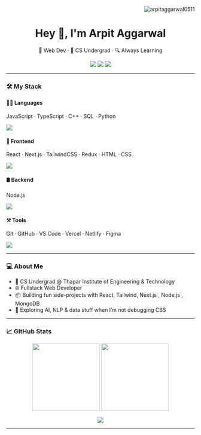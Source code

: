 <p align="right">
  <img src="https://komarev.com/ghpvc/?username=arpitaggarwal0511&label=Profile%20views&color=0e75b6&style=flat" alt="arpitaggarwal0511" />
</p>
<h1 align="center">Hey 👋, I'm Arpit Aggarwal</h1>
<p align="center">
  🚀 Web Dev · 🧠 CS Undergrad · 🔍 Always Learning
</p>

<p align="center">
  <a href="https://github.com/arpitaggarwal0511"><img src="https://img.shields.io/github/followers/arpitaggarwal0511?label=Follow&style=social"></a>
  <a href="mailto:arpitaggarwal0511@gmail.com"><img src="https://img.shields.io/badge/Gmail-Contact-red?logo=gmail&style=flat-square"></a>
  <a href="https://www.linkedin.com/in/arpitaggarwal0511/"><img src="https://img.shields.io/badge/LinkedIn-Connect-blue?logo=linkedin&style=flat-square"></a>
</p>

---

### 🛠️ My Stack

#### 👨‍💻 Languages  
JavaScript · TypeScript · C++ · SQL · Python  
<p>
  <img src="https://skillicons.dev/icons?i=js,ts,cpp,python" />
</p>

#### 🎨 Frontend  
React · Next.js · TailwindCSS · Redux · HTML · CSS  
<p>
  <img src="https://skillicons.dev/icons?i=react,nextjs,tailwind,redux,html,css" />
</p>

#### 🛢️ Backend  
Node.js   
<p>
  <img src="https://skillicons.dev/icons?i=nodejs" />
</p>

#### ⚒️ Tools  
Git · GitHub · VS Code · Vercel · Netlify · Figma  
<p>
  <img src="https://skillicons.dev/icons?i=git,github,vscode,vercel,netlify,figma" />
</p>


---

### 💻 About Me

- 🏫 CS Undergrad @ Thapar Institute of Engineering & Technology 
- 🌐 Fullstack Web Developer  
- 📦 Building fun side-projects with React, Tailwind, Next.js , Node.js , MongoDB  
- 🧠 Exploring AI, NLP & data stuff when I’m not debugging CSS  
---


### 📈 GitHub Stats

<p align="center"> <img src="https://github-readme-stats.vercel.app/api?username=arpitaggarwal0511&show_icons=true&theme=react&border_radius=10" height="180"/> <img src="https://github-readme-streak-stats.herokuapp.com?user=arpitaggarwal0511&theme=react&border_radius=10" height="180"/> </p> <p align="center"> <img src="https://github-readme-stats.vercel.app/api/top-langs/?username=arpitaggarwal0511&layout=compact&theme=react&border_radius=10" /> </p>

---


